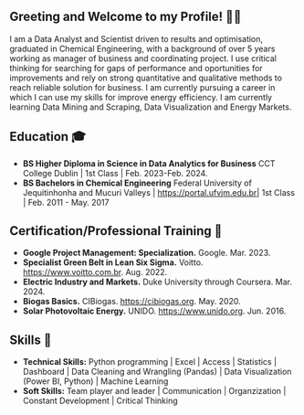 ## Greeting and Welcome to my Profile! 👋🏽

I am a Data Analyst and Scientist driven to results and optimisation, graduated in Chemical Engineering, with a background of over 5 years working as manager of business and coordinating project. I use critical thinking for searching for gaps of performance and oportunities for improvements and rely on strong quantitative and qualitative methods to reach reliable solution for business. I am currently pursuing a career in which I can use my skills for improve energy efficiency. I am currently learning Data Mining and Scraping, Data Visualization and Energy Markets.

## Education 🎓

- **BS Higher Diploma in Science in Data Analytics for Business** CCT College Dublin | 1st Class | Feb. 2023-Feb. 2024.
- **BS Bachelors in Chemical Engineering** Federal University of Jequitinhonha and Mucuri Valleys | https://portal.ufvjm.edu.br| 1st Class | Feb. 2011 - May. 2017

## Certification/Professional Training 🔖

- **Google Project Management: Specialization.** Google. Mar. 2023.
- **Specialist Green Belt in Lean Six Sigma.** Voitto. https://www.voitto.com.br. Aug. 2022.
- **Electric Industry and Markets.** Duke University through Coursera. Mar. 2024.
- **Biogas Basics.** CIBiogas. https://cibiogas.org. May. 2020.
- **Solar Photovoltaic Energy.** UNIDO. https://www.unido.org. Jun. 2016.

## Skills 🧳

- **Technical Skills:** Python programming | Excel | Access | Statistics | Dashboard | Data Cleaning and Wrangling (Pandas) | Data Visualization (Power BI, Python) | Machine Learning
- **Soft Skills:** Team player and leader | Communication | Organzization | Constant Development | Critical Thinking
